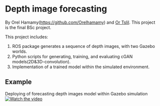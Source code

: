 # Depth image forecasting
By Orel Hamamy(https://github.com/Orelhamamy) and [Or Tslil](https://github.com/ortslil64). This project is the final 
BSc project.
 
This project includes:
1) ROS package generates a sequence of depth images, with two Gazebo worlds. 
2) Python scripts for generating, training, and evaluating cGAN models(2D&3D-convolution).
3) Implementation of a trained model within the simulated environment.

## Example
Deploying of forecasting depth images model within Gazebo simulation
[![Watch the video](https://img.youtube.com/vi/QhmAMWtSH_I/default.jpg)](https://www.youtube.com/watch?v=QhmAMWtSH_I)
